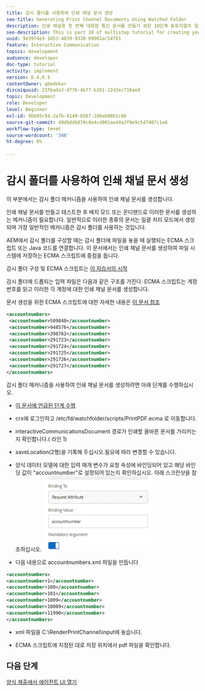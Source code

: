 ```yaml
---
title: 감시 폴더를 사용하여 인쇄 채널 문서 생성
seo-title: Generating Print Channel Documents Using Watched Folder
description: 인쇄 채널용 첫 번째 대화형 통신 문서를 만들기 위한 10단계 튜토리얼의 일부입니다. 이 부분에서는 감시 폴더 메커니즘을 사용하여 인쇄 채널 문서를 생성합니다.
seo-description: This is part 10 of multistep tutorial for creating your first interactive communications document for the print channel. In this part, we will generate print channel documents using the watched folder mechanism.
uuid: 9e39f4e3-1053-4839-9338-09961ac54f81
feature: Interactive Communication
topics: development
audience: developer
doc-type: tutorial
activity: implement
version: 6.4,6.5
contentOwner: gbedekar
discoiquuid: 23fbada3-d776-4b77-b381-22d3ec716ae9
topic: Development
role: Developer
level: Beginner
exl-id: 9bb05c94-2a7b-4149-b567-186eb08b1c66
source-git-commit: 48d9ddb870c0e4cd001ae49a3f0e9c547407c1e8
workflow-type: tm+mt
source-wordcount: '348'
ht-degree: 0%

---
```


# 감시 폴더를 사용하여 인쇄 채널 문서 생성

이 부분에서는 감시 폴더 메커니즘을 사용하여 인쇄 채널 문서를 생성합니다.

인쇄 채널 문서를 만들고 테스트한 후 배치 모드 또는 온디맨드로 이러한 문서를 생성하는 메커니즘이 필요합니다. 일반적으로 이러한 종류의 문서는 일괄 처리 모드에서 생성되며 가장 일반적인 메커니즘은 감시 폴더를 사용하는 것입니다.

AEM에서 감시 폴더를 구성할 때는 감시 폴더에 파일을 놓을 때 실행되는 ECMA 스크립트 또는 Java 코드를 연결합니다. 이 문서에서는 인쇄 채널 문서를 생성하여 파일 시스템에 저장하는 ECMA 스크립트에 중점을 둡니다.

감시 폴더 구성 및 ECMA 스크립트는 [이 자습서의 시작](introduction.md)

감시 폴더에 드롭되는 입력 파일은 다음과 같은 구조를 가진다. ECMA 스크립트는 계정 번호를 읽고 이러한 각 계정에 대한 인쇄 채널 문서를 생성합니다.

문서 생성을 위한 ECMA 스크립트에 대한 자세한 내용은 [이 문서 참조](/help/forms/interactive-communications/generating-interactive-communications-print-document-using-api-tutorial-use.md)

```xml
<accountnumbers>
 <accountnumber>509840</accountnumber>
 <accountnumber>948576</accountnumber>
 <accountnumber>398762</accountnumber>
 <accountnumber>291723</accountnumber>
 <accountnumber>291724</accountnumber>
 <accountnumber>291725</accountnumber>
 <accountnumber>291726</accountnumber>
 <accountnumber>291727</accountnumber>
</accountnumbers>
```

감시 폴더 메커니즘을 사용하여 인쇄 채널 문서를 생성하려면 아래 단계를 수행하십시오.

* [이 문서에 언급된 단계 수행](/help/forms/adaptive-forms/service-user-tutorial-develop.md)

* crx에 로그인하고 /etc/fd/watchfolder/scripts/PrintPDF.ecma 로 이동합니다.

* interactiveCommunicationsDocument 경로가 인쇄할 올바른 문서를 가리키는지 확인합니다.( 라인 1)
* saveLocation(2행)을 기록해 두십시오.필요에 따라 변경할 수 있습니다.
* 양식 데이터 모델에 대한 입력 매개 변수가 요청 속성에 바인딩되어 있고 해당 바인딩 값이 &quot;accountnumber&quot;로 설정되어 있는지 확인하십시오. 아래 스크린샷을 참조하십시오.
   ![요청](assets/requestattributeprintchannel.gif)

* 다음 내용으로 accountnumbers.xml 파일을 만듭니다

```xml
<accountnumbers>
<accountnumber>1</accountnumber>
<accountnumber>100</accountnumber>
<accountnumber>101</accountnumber>
<accountnumber>1009</accountnumber>
<accountnumber>10009</accountnumber>
<accountnumber>11990</accountnumber>
</accountnumbers>
```

* xml 파일을 C:\RenderPrintChannel\input에 놓습니다.

* ECMA 스크립트에 지정된 대로 저장 위치에서 pdf 파일을 확인합니다.

## 다음 단계

[양식 제출에서 에이전트 UI 열기](./opening-agent-ui-on-form-submission.md)